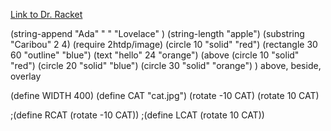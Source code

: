 [Link to Dr. Racket](http://racket-lang.org/download/)

(string-append "Ada" " " "Lovelace" )
(string-length "apple")
(substring "Caribou" 2 4)
(require 2htdp/image)
(circle 10 "solid" "red")
(rectangle 30 60 "outline" "blue")
(text "hello" 24 "orange")
(above
(circle 10 "solid" "red")
(circle 20 "solid" "blue")
(circle 30 "solid" "orange")
  )
above, beside, overlay


(define WIDTH 400)
(define CAT "cat.jpg")
(rotate -10 CAT)
(rotate 10 CAT)

;(define RCAT (rotate -10 CAT))
;(define LCAT (rotate 10 CAT)) 
